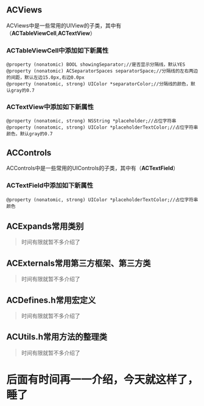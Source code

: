 ACViews
------
ACViews中是一些常用的UIView的子类，其中有（**ACTableViewCell**,**ACTextView**）

### ACTableViewCell中添加如下新属性
    @property (nonatomic) BOOL showingSeparator;//是否显示分隔线，默认YES
    @property (nonatomic) ACSeparatorSpaces separatorSpace;//分隔线的左右两边的间距，默认左边15.0px,右边0.0px
    @property (nonatomic, strong) UIColor *separatorColor;//分隔线的颜色，默认gray的0.7

### ACTextView中添加如下新属性
    @property (nonatomic, strong) NSString *placeholder;//占位字符串
    @property (nonatomic, strong) UIColor *placeholderTextColor;//占位字符串颜色，默认gray的0.7

ACControls
------
ACControls中是一些常用的UIControls的子类，其中有（**ACTextField**）
### ACTextField中添加如下新属性
    @property (nonatomic, strong) UIColor *placeholderTextColor;//占位字符串颜色

ACExpands常用类别
------
> 时间有限就暂不多介绍了

ACExternals常用第三方框架、第三方类
------
> 时间有限就暂不多介绍了

ACDefines.h常用宏定义
------
> 时间有限就暂不多介绍了

ACUtils.h常用方法的整理类
------
> 时间有限就暂不多介绍了

后面有时间再一一介绍，今天就这样了，睡了
======
